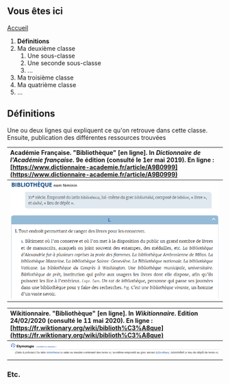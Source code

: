 ## Vous êtes ici

[Accueil](index.md)
1. **Définitions**
2. Ma deuxième classe
      1. Une sous-classe
      2. Une seconde sous-classe
      3. ...
3. Ma troisième classe
4. Ma quatrième classe
5. ...

## Définitions

Une ou deux lignes qui expliquent ce qu'on retrouve dans cette classe. Ensuite, publication des différentes ressources trouvées

| Académie Française. "Bibliothèque" [en ligne]. In *Dictionnaire de l'Académie française*. 9e édition (consulté le 1er mai 2019). En ligne : [https://www.dictionnaire-academie.fr/article/A9B0999](https://www.dictionnaire-academie.fr/article/A9B0999) |
| :--------------------------------------------------------------------------------------------------------------------------- |
| ![Définition de l'académie](images/academie.png)                                                                             |


| Wikitionnaire. "Bibliothèque" [en ligne]. In *Wikitionnaire*. Edition 24/02/2020 (consulté le 11 mai 2020). En ligne : [https://fr.wiktionary.org/wiki/biblioth%C3%A8que](https://fr.wiktionary.org/wiki/biblioth%C3%A8que)                           |
| :--------------------------------------------------------------------------------------------------------------------------- |
| ![Définition de Wikitionnaire](images/wiktionnaire.png)                                                                      |


### Etc.

